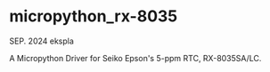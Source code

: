 # micropython_rx-8035
SEP. 2024 ekspla

A Micropython Driver for Seiko Epson's 5-ppm RTC, RX-8035SA/LC.
